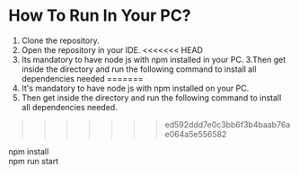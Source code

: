 # How To Run In Your PC?

1. Clone the repository.
2. Open the repository in your IDE.
<<<<<<< HEAD
2. Its mandatory to have node js with npm installed in your PC.
3.Then get inside the directory and run the following command to install all dependencies needed
=======
2. It's mandatory to have node js with npm installed on your PC.
3. Then get inside the directory and run the following command to install all dependencies needed.
>>>>>>> ed592ddd7e0c3bb6f3b4baab76ae064a5e556582

npm install  
npm run start

